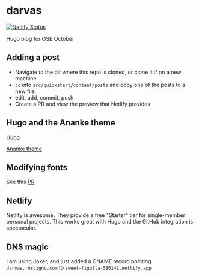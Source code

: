 # darvas

[![Netlify Status](https://api.netlify.com/api/v1/badges/5d429cc9-7808-4635-8046-fb094b712f7b/deploy-status)](https://app.netlify.com/sites/sweet-figolla-586142/deploys)

Hugo blog for OSE October

## Adding a post

- Navigate to the dir where this repo is cloned, or clone it if on a new machine
- `cd` into `src/quickstart/content/posts` and copy one of the posts to a new file
- edit, add, commit, push
- Create a PR and view the preview that Netlify provides

## Hugo and the Ananke theme

[Hugo](https://github.com/gohugoio/hugo/blob/master/README.md)

[Ananke theme](https://github.com/theNewDynamic/gohugo-theme-ananke/blob/master/README.md)

## Modifying fonts

See this [PR](https://github.com/DanRoscigno/darvas/pull/12)

## Netlify

Netlify is awesome. They provide a free "Starter" tier for single-member
personal projects. This works great with Hugo and the GitHub integration
is spectacular.

## DNS magic

I am using Joker, and just added a CNAME record pointing `darvas.roscigno.com` to `sweet-figolla-586142.netlify.app`
